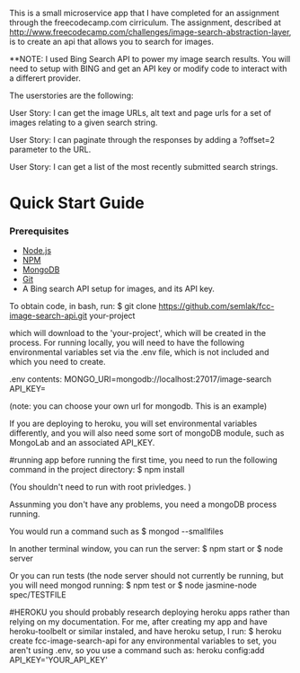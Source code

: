 This is a small microservice app that I have completed for an assignment through the freecodecamp.com cirriculum. The assignment, described at http://www.freecodecamp.com/challenges/image-search-abstraction-layer, is to create an api that allows you to search for images. 

**NOTE: I used Bing Search API to power my image search results. You will need to setup with BING and get an API key or modify code to interact with a differert provider.

The userstories are the following: 


User Story: I can get the image URLs, alt text and page urls for a set of images relating to a given search string.

User Story: I can paginate through the responses by adding a ?offset=2 parameter to the URL.

User Story: I can get a list of the most recently submitted search strings.

# Quick Start Guide

### Prerequisites

- [Node.js](https://nodejs.org/)
- [NPM](https://nodejs.org/)
- [MongoDB](http://www.mongodb.org/)
- [Git](https://git-scm.com/)
- A Bing search API setup for images, and its API key. 


To obtain code, in bash, run:
$ git clone https://github.com/semlak/fcc-image-search-api.git your-project

which will download to the 'your-project', which will be created in the process.
For running locally, you will need to have the following environmental variables set via the .env file, which is not included and which you need to create.

.env contents:
MONGO_URI=mongodb://localhost:27017/image-search
API_KEY=<YOUR BING API KEY>

(note: you can choose your own url for mongodb. This is an example)

If you are deploying to heroku, you will set environmental variables differently, and you will also need some sort of mongoDB module, such as MongoLab and an associated API_KEY.


#running app
before running the first time, you need to run the following command in the project directory:
$ npm install

(You shouldn't need to run with root privledges. )

Assunming you don't have any problems, you need a mongoDB process running.

You would run a command such as 
$ mongod --smallfiles

In another terminal window, you can run the server:
$ npm start
  or
$ node server

Or you can run tests (the node server should not currently be running, but you will need mongod running:
$ npm test
  or
$ node jasmine-node spec/TESTFILE



#HEROKU
you should probably research deploying heroku apps rather than relying on my documentation. For me, after creating my app and have heroku-toolbelt or similar instaled, and have heroku setup, I run:
$ heroku create fcc-image-search-api
for any environmental variables to set, you aren't using .env, so you use a command such as:
heroku config:add API_KEY='YOUR_API_KEY'




